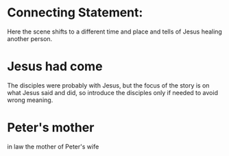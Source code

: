 
# Connecting Statement:
Here the scene shifts to a different time and place and tells of Jesus healing another person.

# Jesus had come
The disciples were probably with Jesus, but the focus of the story is on what Jesus said and did, so introduce the disciples only if needed to avoid wrong meaning.

# Peter's mother
in
law
the mother of Peter's wife